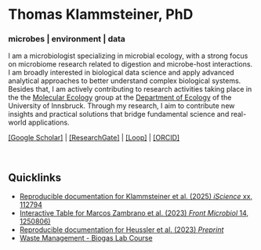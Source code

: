 # Thomas Klammsteiner, PhD

### microbes | environment | data

I am a microbiologist specializing in microbial ecology, with a strong focus on microbiome research related to digestion and microbe-host interactions. I am broadly interested in biological data science and apply advanced analytical approaches to better understand complex biological systems. Besides that, I am actively contributing to research activities taking place in the the [Molecular Ecology](https://molecular-ecology.at/) group at the [Department of Ecology](https://www.uibk.ac.at/en/ecology/) of the University of Innsbruck. Through my research, I aim to contribute new insights and practical solutions that bridge fundamental science and real-world applications.

[[Google Scholar]](https://scholar.google.com/citations?user=jI_Q6tgAAAAJ&hl=de) | 
[[ResearchGate]](https://www.researchgate.net/profile/Thomas-Klammsteiner) | 
[[Loop]](https://loop.frontiersin.org/people/689327/overview) | 
[[ORCID]](https://orcid.org/0000-0003-1280-5159)

<br>

## Quicklinks
- [Reproducible documentation for Klammsteiner et al. (2025) *iScience* xx, 112794](https://tklammsteiner.github.io/templarvae/)
- [Interactive Table for Marcos Zambrano et al. (2023) *Front Microbiol* 14, 1250806)](https://tklammsteiner.github.io/machine-learning-toolbox)
- [Reproducible documentation for Heussler et al. (2023) *Preprint*](https://tklammsteiner.github.io/eggsurfacemicrobiome)
- [Waste Management - Biogas Lab Course](https://tklammsteiner.github.io/waste-management-course/)

